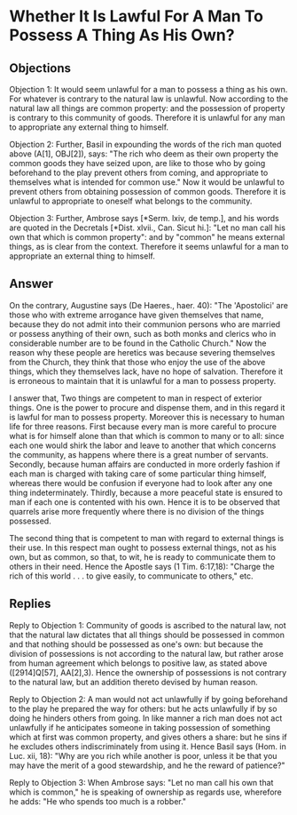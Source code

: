 # Whether It Is Lawful For A Man To Possess A Thing As His Own?

## Objections

Objection 1: It would seem unlawful for a man to possess a thing as his own. For whatever is contrary to the natural law is unlawful. Now according to the natural law all things are common property: and the possession of property is contrary to this community of goods. Therefore it is unlawful for any man to appropriate any external thing to himself.

Objection 2: Further, Basil in expounding the words of the rich man quoted above (A[1], OBJ[2]), says: "The rich who deem as their own property the common goods they have seized upon, are like to those who by going beforehand to the play prevent others from coming, and appropriate to themselves what is intended for common use." Now it would be unlawful to prevent others from obtaining possession of common goods. Therefore it is unlawful to appropriate to oneself what belongs to the community.

Objection 3: Further, Ambrose says [*Serm. lxiv, de temp.], and his words are quoted in the Decretals [*Dist. xlvii., Can. Sicut hi.]: "Let no man call his own that which is common property": and by "common" he means external things, as is clear from the context. Therefore it seems unlawful for a man to appropriate an external thing to himself.

## Answer

On the contrary, Augustine says (De Haeres., haer. 40): "The 'Apostolici' are those who with extreme arrogance have given themselves that name, because they do not admit into their communion persons who are married or possess anything of their own, such as both monks and clerics who in considerable number are to be found in the Catholic Church." Now the reason why these people are heretics was because severing themselves from the Church, they think that those who enjoy the use of the above things, which they themselves lack, have no hope of salvation. Therefore it is erroneous to maintain that it is unlawful for a man to possess property.

I answer that, Two things are competent to man in respect of exterior things. One is the power to procure and dispense them, and in this regard it is lawful for man to possess property. Moreover this is necessary to human life for three reasons. First because every man is more careful to procure what is for himself alone than that which is common to many or to all: since each one would shirk the labor and leave to another that which concerns the community, as happens where there is a great number of servants. Secondly, because human affairs are conducted in more orderly fashion if each man is charged with taking care of some particular thing himself, whereas there would be confusion if everyone had to look after any one thing indeterminately. Thirdly, because a more peaceful state is ensured to man if each one is contented with his own. Hence it is to be observed that quarrels arise more frequently where there is no division of the things possessed.

The second thing that is competent to man with regard to external things is their use. In this respect man ought to possess external things, not as his own, but as common, so that, to wit, he is ready to communicate them to others in their need. Hence the Apostle says (1 Tim. 6:17,18): "Charge the rich of this world . . . to give easily, to communicate to others," etc.

## Replies

Reply to Objection 1: Community of goods is ascribed to the natural law, not that the natural law dictates that all things should be possessed in common and that nothing should be possessed as one's own: but because the division of possessions is not according to the natural law, but rather arose from human agreement which belongs to positive law, as stated above ([2914]Q[57], AA[2],3). Hence the ownership of possessions is not contrary to the natural law, but an addition thereto devised by human reason.

Reply to Objection 2: A man would not act unlawfully if by going beforehand to the play he prepared the way for others: but he acts unlawfully if by so doing he hinders others from going. In like manner a rich man does not act unlawfully if he anticipates someone in taking possession of something which at first was common property, and gives others a share: but he sins if he excludes others indiscriminately from using it. Hence Basil says (Hom. in Luc. xii, 18): "Why are you rich while another is poor, unless it be that you may have the merit of a good stewardship, and he the reward of patience?"

Reply to Objection 3: When Ambrose says: "Let no man call his own that which is common," he is speaking of ownership as regards use, wherefore he adds: "He who spends too much is a robber."